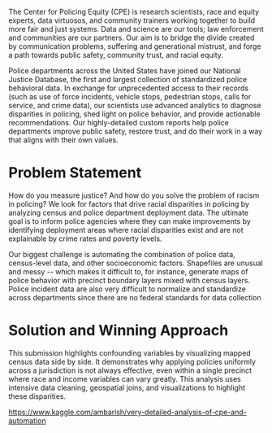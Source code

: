 The Center for Policing Equity (CPE) is research scientists, race and equity experts, data virtuosos, and community trainers working together to build more fair and just systems. Data and science are our tools; law enforcement and communities are our partners. Our aim is to bridge the divide created by communication problems, suffering and generational mistrust, and forge a path towards public safety, community trust, and racial equity.

Police departments across the United States have joined our National Justice Database, the first and largest collection of standardized police behavioral data. In exchange for unprecedented access to their records (such as use of force incidents, vehicle stops, pedestrian stops, calls for service, and crime data), our scientists use advanced analytics to diagnose disparities in policing, shed light on police behavior, and provide actionable recommendations. Our highly-detailed custom reports help police departments improve public safety, restore trust, and do their work in a way that aligns with their own values.

# Problem Statement
How do you measure justice? And how do you solve the problem of racism in policing? We look for factors that drive racial disparities in policing by analyzing census and police department deployment data. The ultimate goal is to inform police agencies where they can make improvements by identifying deployment areas where racial disparities exist and are not explainable by crime rates and poverty levels.

Our biggest challenge is automating the combination of police data, census-level data, and other socioeconomic factors. Shapefiles are unusual and messy -- which makes it difficult to, for instance, generate maps of police behavior with precinct boundary layers mixed with census layers. Police incident data are also very difficult to normalize and standardize across departments since there are no federal standards for data collection

# Solution and Winning Approach
This submission highlights confounding variables by visualizing mapped census data side by side. It demonstrates why applying policies uniformly across a jurisdiction is not always effective, even within a single precinct where race and income variables can vary greatly. This analysis uses intensive data cleaning, geospatial joins, and visualizations to highlight these disparities.

https://www.kaggle.com/ambarish/very-detailed-analysis-of-cpe-and-automation